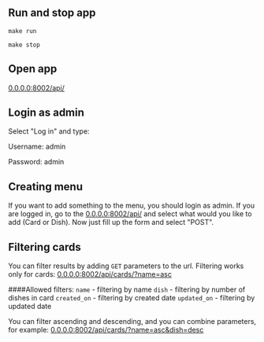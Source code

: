 ## Run and stop app
`make run`

`make stop`

## Open app
[0.0.0.0:8002/api/](https://0.0.0.0:8002/api/)

## Login as admin
Select "Log in" and type:

Username: admin

Password: admin

## Creating menu
If you want to add something to the menu, you should login as admin.
If you are logged in, go to the [0.0.0.0:8002/api/](https://0.0.0.0:8002/api/)
and select what would you like to add (Card or Dish). Now just fill up the form and select "POST".

## Filtering cards
You can filter results by adding `GET` parameters to the url.
Filtering works only for cards: [0.0.0.0:8002/api/cards/?name=asc](https://0.0.0.0:8002/api/cards/?name=asc)

####Allowed filters:
`name` - filtering by name
`dish` - filtering by number of dishes in card
`created_on` - filtering by created date
`updated_on` - filtering by updated date

You can filter ascending and descending, and you can combine parameters, for example:
[0.0.0.0:8002/api/cards/?name=asc&dish=desc](https://0.0.0.0:8002/api/cards/?name=asc&dish=desc)
